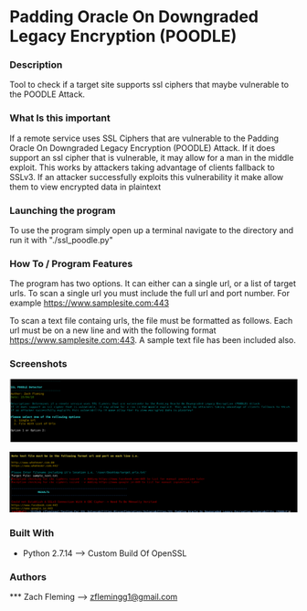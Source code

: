 # Padding Oracle On Downgraded Legacy Encryption (POODLE)

### Description

Tool to check if a target site supports ssl ciphers that maybe vulnerable to the POODLE Attack.

### What Is this important

If a remote service uses SSL Ciphers that are vulnerable to the Padding Oracle On Downgraded Legacy Encryption (POODLE) Attack. If it does support an ssl cipher that is vulnerable, it may allow for a man in the middle exploit. This works by attackers taking advantage of clients fallback to SSLv3. If an attacker successfully exploits this vulnerability it make allow them to view encrypted data in plaintext
		

### Launching the program

To use the program simply open up a terminal navigate to the directory and run it with "./ssl_poodle.py"

### How To / Program Features

The program has two options. It can either can a single url, or a list of target urls. 
To scan a single url you must include the full url and port number. For example https://www.samplesite.com:443

To scan a text file containg urls, the file must be formatted as follows. Each url must be on a new line and with the following format https://www.samplesite.com:443. 
A sample text file has been included also. 


### Screenshots
![alt text](screenshots/poodle_overview.png "Overview of Program")

![alt text](screenshots/poodle_overview2.png "Sample Output")


### Built With

* Python 2.7.14 --> Custom Build Of OpenSSL

### Authors

*** Zach Fleming --> zflemingg1@gmail.com





